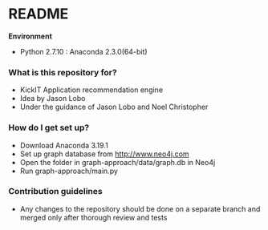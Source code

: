 # README #

**Environment**

* Python 2.7.10 : Anaconda 2.3.0(64-bit)

### What is this repository for? ###

* KickIT Application recommendation engine
* Idea by Jason Lobo
* Under the guidance of Jason Lobo and Noel Christopher

### How do I get set up? ###
* Download Anaconda 3.19.1
* Set up graph database from http://www.neo4j.com
* Open the folder in graph-approach/data/graph.db in Neo4j
* Run graph-approach/main.py


### Contribution guidelines ###

* Any changes to the repository should be done on a separate branch and merged only after thorough review and tests


